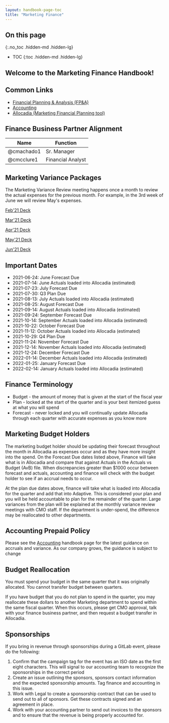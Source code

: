 ```yaml
---
layout: handbook-page-toc
title: "Marketing Finance"
---
```


## On this page
{:.no_toc .hidden-md .hidden-lg}

- TOC
{:toc .hidden-md .hidden-lg}

## Welcome to the Marketing Finance Handbook!

## Common Links
 * [Financial Planning & Analysis (FP&A)](https://about.gitlab.com/handbook/finance/financial-planning-and-analysis/)
 * [Accounting](https://about.gitlab.com/handbook/finance/accounting/)
 * [Allocadia (Marketing Financial Planning tool)](https://about.gitlab.com/handbook/marketing/strategy-performance/allocadia/)


## Finance Business Partner Alignment

| Name | Function |
| -------- | ---- |
| @cmachado1 | Sr. Manager |
| @cmcclure1 | Financial Analyst |


## Marketing Variance Packages

The Marketing Variance Review meeting happens once a month to review the actual expenses for the previous month. For example, in the 3rd week of June we will review May's expenses.  

[Feb'21 Deck](https://docs.google.com/presentation/d/1AfJf45dLs4ch9A8snZhDse1SdNQmKGK0dAkBjmtHAcQ/edit)

[Mar'21 Deck](https://docs.google.com/presentation/d/1cDFGtfyTtyZX8EssJPhtkmMqeEocPYFojYd2TfTOOZY/edit)

[Apr'21 Deck](https://docs.google.com/presentation/d/1H88epd0QWG3IvU1so9sJqFDzffDMAqWaNzWDePQi_ao/edit)

[May'21 Deck](https://docs.google.com/presentation/d/1mBD9u0CQ5-BpO1L4HwV1I2BT08IaPD2f9cTup8B8nfk/edit#slide=id.g1952d3a79ac75c6_215)

[Jun'21 Deck](https://docs.google.com/presentation/d/1cCGAExD_glwV-bwr3ndzqtVbTzYseQL_2N9XHezZKbc/edit#slide=id.g1952d3a79ac75c6_215)

## Important Dates
* 2021-06-24: June Forecast Due
* 2021-07-14: June Actuals loaded into Allocadia (estimated) 
* 2021-07-23: July Forecast Due 
* 2021-07-30: Q3 Plan Due 
* 2021-08-13: July Actuals loaded into Allocadia (estimated) 
* 2021-08-25: August Forecast Due 
* 2021-09-14: August Actuals loaded into Allocadia (estimated) 
* 2021-09-24: September Forecast Due 
* 2021-10-14: September  Actuals loaded into Allocadia (estimated) 
* 2021-10-22: October Forecast Due 
* 2021-11-12: October Actuals loaded into Allocadia (estimated) 
* 2021-10-29: Q4 Plan Due 
* 2021-11-24: November Forecast Due 
* 2021-12-14: November Actuals loaded into Allocadia (estimated)
* 2021-12-24: December Forecast Due 
* 2022-01-14: December Actuals loaded into Allocadia (estimated) 
* 2022-01-25: January Forecast Due 
* 2022-02-14: January Actuals loaded into Allocadia (estimated)

## Finance Terminology

* Budget - the amount of money that is given at the start of the fiscal year
* Plan - locked at the start of the quarter and is your best itemized guess at what you will spend
* Forecast - never locked and you will continually update Allocadia through each quarter with accurate expenses as you know more

## Marketing Budget Holders

The marketing budget holder should be updating their forecast throughout the month in Allocadia as expenses occur and as they have more insight into the spend. On the Forecast Due dates listed above, Finance will take what is in Allocadia and compare that against Actuals in the Actuals vs Budget (AvB) file. When discrepancies greater than $1000 occur between forecast and actuals, accounting and finance will check with the budget holder to see if an accrual needs to occur.

At the plan due dates above, finance will take what is loaded into Allocadia for the quarter and add that into Adaptive. This is considered your plan and you will be held accountable to plan for the remainder of the quarter. Large variances from the plan will be explained at the monthly variance review meetings with CMO staff. If the department is under-spend, the difference may be reallocated to other departments. 

## Accounting Prepaid Policy

Please see the [Accounting](https://about.gitlab.com/handbook/finance/accounting/#prepaid-expense-policy) handbook page for the latest guidance on accruals and variance. As our company grows, the guidance is subject to change 

## Budget Reallocation

You must spend your budget in the same quarter that it was originally allocated. You cannot transfer budget between quarters. 

If you have budget that you do not plan to spend in the quarter, you may reallocate these dollars to another Marketing department to spend within the same fiscal quarter. When this occurs, please get CMO approval, talk with your finance business partner, and then request a budget transfer in Allocadia. 

## Sponsorships

If you bring in revenue through sponsorships during a GitLab event, please do the following: 
1. Confirm that the campaign tag for the event has an ISO date as the first eight characters. This will signal to our accounting team to recognize the sponsorships in the correct period 
2. Create an issue outlining the sponsors, sponsors contact information and the expected sponsorship amounts. Tag finance and accounting in this issue. 
3. Work with Legal to create a sponsorship contract that can be used to send out to all of sponsors. Get these contracts signed and an agreement in place.
4. Work with your accounting partner to send out invoices to the sponsors and to ensure that the revenue is being properly accounted for. 


